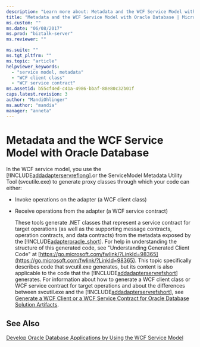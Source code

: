 ```yaml
---
description: "Learn more about: Metadata and the WCF Service Model with Oracle Database"
title: "Metadata and the WCF Service Model with Oracle Database | Microsoft Docs"
ms.custom: ""
ms.date: "06/08/2017"
ms.prod: "biztalk-server"
ms.reviewer: ""

ms.suite: ""
ms.tgt_pltfrm: ""
ms.topic: "article"
helpviewer_keywords:
  - "service model, metadata"
  - "WCF client class"
  - "WCF service contract"
ms.assetid: b55cf4ed-c41a-4986-bbaf-88e80c32b01f
caps.latest.revision: 3
author: "MandiOhlinger"
ms.author: "mandia"
manager: "anneta"
---
```

# Metadata and the WCF Service Model with Oracle Database
In the WCF service model, you use the [!INCLUDE[addadapterservreflong](../../includes/addadapterservreflong-md.md)].or the ServiceModel Metadata Utility Tool (svcutile.exe) to generate proxy classes through which your code can either:

- Invoke operations on the adapter (a WCF client class)

- Receive operations from the adapter (a WCF service contract)

  These tools generate .NET classes that represent a service contract for target operations (as well as the supporting message contracts, operation contracts, and data contracts) from the metadata exposed by the [!INCLUDE[adapteroracle_short](../../includes/adapteroracle-short-md.md)]. For help in understanding the structure of this generated code, see "Understanding Generated Client Code" at [https://go.microsoft.com/fwlink/?LinkId=98365](https://go.microsoft.com/fwlink/?LinkId=98365). This topic specifically describes code that svcutil.exe generates, but its content is also applicable to the code that the [!INCLUDE[addadapterservrefshort](../../includes/addadapterservrefshort-md.md)] generates. For information about how to generate a WCF client class or WCF service contract for target operations and about the differences between svcutil.exe and the [!INCLUDE[addadapterservrefshort](../../includes/addadapterservrefshort-md.md)], see [Generate a WCF Client or a WCF Service Contract for Oracle Database Solution Artifacts](../../adapters-and-accelerators/adapter-oracle-database/create-a-wcf-client-or-wcf-service-contract-for-oracle-db-solution-artifacts.md).

## See Also
 [Develop Oracle Database Applications by Using the WCF Service Model](../../adapters-and-accelerators/adapter-oracle-database/develop-oracle-database-applications-using-the-wcf-service-model.md)
